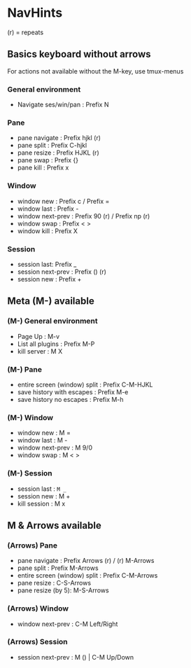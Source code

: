 # NavHints

(r) = repeats

## Basics keyboard without arrows

For actions not available without the M-key, use tmux-menus

### General environment

- Navigate ses/win/pan : Prefix N

### Pane

- pane navigate : Prefix hjkl (r)
- pane split : Prefix C-hjkl
- pane resize : Prefix HJKL (r)
- pane swap : Prefix {}
- pane kill : Prefix x

### Window

- window new : Prefix c / Prefix =
- window last : Prefix -
- window next-prev : Prefix 90 (r) / Prefix np (r)
- window swap : Prefix < >
- window kill : Prefix X

### Session

- session last: Prefix \_
- session next-prev : Prefix () (r)
- session new : Prefix +

## Meta (M-) available

### (M-) General environment

- Page Up : M-v
- List all plugins : Prefix M-P
- kill server : M X

### (M-) Pane

- entire screen (window) split : Prefix C-M-HJKL
- save history with escapes : Prefix M-e
- save history no escapes : Prefix M-h

### (M-) Window

- window new : M =
- window last : M -
- window next-prev : M 9/0
- window swap : M < >

### (M-) Session

- session last : `M _`
- session new : M +
- kill session : M x

## M & Arrows available

### (Arrows) Pane

- pane navigate : Prefix Arrows (r) / (r) M-Arrows
- pane split : Prefix M-Arrows
- entire screen (window) split : Prefix C-M-Arrows
- pane resize : C-S-Arrows
- pane resize (by 5): M-S-Arrows

### (Arrows) Window

- window next-prev : C-M Left/Right

### (Arrows) Session

- session next-prev : M () | C-M Up/Down
